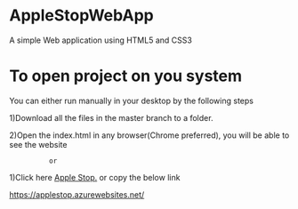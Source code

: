 # AppleStopWebApp
A simple Web application using HTML5 and CSS3

# To open project on you system


You can either run manually in your desktop by the following steps


1)Download all the files in the master branch to a folder.

2)Open the index.html in any browser(Chrome preferred), you will be able to see the website

              or
              
1)Click here <a href="https://applestop.azurewebsites.net" target="_blank" rel="noopener noreferrer">Apple Stop.</a> or copy the below link


https://applestop.azurewebsites.net/
